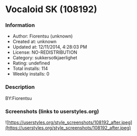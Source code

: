 # Vocaloid SK (108192)

### Information
- Author: Fiorentsu (unknown)
- Created at: unknown
- Updated at: 12/11/2014, 4:28:03 PM
- License: NO-REDISTRIBUTION
- Category: sukkersotkjaerlighet
- Rating: undefined
- Total installs: 114
- Weekly installs: 0


### Description
BY:Fiorentsu


### Screenshots (links to userstyles.org)
![https://userstyles.org/style_screenshots/108192_after.jpeg](https://userstyles.org/style_screenshots/108192_after.jpeg)


